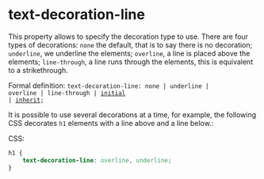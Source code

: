 # text-decoration-line 

This property allows to specify the decoration type to use. There are four types of decorations: `none` the default, that is to say there is no decoration; `underline`, we underline the elements; `overline`, a line is placed above the elements; `line-through`, a line runs through the elements, this is equivalent to a strikethrough.

Formal definition: <code>text-decoration-line: none | underline | overline | line-through | [initial](/stylo/documentation/css#css-property-values-initial) 
| [inherit](/stylo/documentation/css#css-property-values-inherit);</code>

It is possible to use several decorations at a time, for example, the following CSS decorates `h1` elements with a line above and a line below.:

CSS:

``` css
h1 {
    text-decoration-line: overline, underline; 
}   
```
